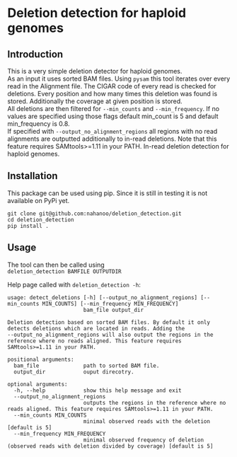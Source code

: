 # Deletion detection for haploid genomes

## Introduction

This is a very simple deletion detector for haploid genomes.  
As an input it uses sorted BAM files. Using `pysam` this tool iterates over every read in the Alignment file. The CIGAR code of every read is checked for deletions. Every position and how many times this deletion was found is stored. Additionally the coverage at given position is stored.  
All deletions are then filtered for `--min_counts` and `--min_frequency`. If no values are specified using those flags default min_count is 5 and default min_frequency is 0.8.  
If specified with `--output_no_alignment_regions` all regions with no read alignments are outputted additionally to in-read deletions.
Note that this feature requires SAMtools>=1.11 in your PATH. 
In-read deletion detection for haploid genomes.

## Installation

This package can be used using pip. Since it is still in testing it is not available on PyPi yet.
```
git clone git@github.com:nahanoo/deletion_detection.git
cd deletion_detection
pip install .
```

## Usage

The tool can then be called using  
`deletion_detection BAMFILE OUTPUTDIR`

Help page called with `deletion_detection -h`:
```
usage: detect_deletions [-h] [--output_no_alignment_regions] [--min_counts MIN_COUNTS] [--min_frequency MIN_FREQUENCY]
                        bam_file output_dir

Deletion detection based on sorted BAM files. By default it only detects deletions which are located in reads. Adding the
--output_no_alignment_regions will also output the regions in the reference where no reads aligned. This feature requires
SAMtools>=1.11 in your PATH.

positional arguments:
  bam_file              path to sorted BAM file.
  output_dir            ouput direcotry.

optional arguments:
  -h, --help            show this help message and exit
  --output_no_alignment_regions
                        outputs the regions in the reference where no reads aligned. This feature requires SAMtools>=1.11 in your PATH.
  --min_counts MIN_COUNTS
                        minimal observed reads with the deletion [default is 5]
  --min_frequency MIN_FREQUENCY
                        minimal observed frequency of deletion (observed reads with deletion divided by coverage) [default is 5]
```
